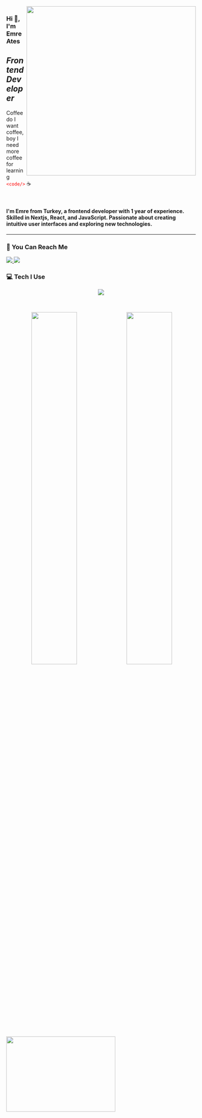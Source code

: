 <img src="https://media.giphy.com/media/ASd0Ukj0y3qMM/giphy.gif" align="right" width="450" height="auto" margin="5px">

### Hi :wave:, I'm Emre Ates

## _Frontend Developer_

Coffee do I want coffee, boy I need more coffee for learning <font color="red"> `<code/>` </font> :coffee:

<br>

#### I'm Emre from Turkey, a frontend developer with 1 year of experience. Skilled in Nextjs, React, and JavaScript. Passionate about creating intuitive user interfaces and exploring new technologies.

---

### :speech_balloon: You Can Reach Me

<a href="https://www.linkedin.com/in/emresates/">
  <img src="https://skillicons.dev/icons?i=linkedin" />
</a>

<a href="https://www.instagram.com/secenory/">
  <img src="https://skillicons.dev/icons?i=instagram" />
</a>

### :computer: Tech I Use

<p align="center">
  <a href="https://skillicons.dev">
    <img src="https://skillicons.dev/icons?i=nextjs,react,js,html,sass,css,bootstrap,tailwind,materialui,styledcomponents,redux,jquery,postgres,mongodb,nodejs,express,github" />
  </a>
</p>

<!-- ### :keyboard: Not a Professional But Have Knowledge -->

<!-- ![Familiar](https://skillicons.dev/icons?i=graphql,django)  -->

<br>

<!-- <img height=200 src="https://github-readme-stats.vercel.app/api?username=emresates&show_icons=true"> -->
<p align="center"> 
  <div align="center">
    <img width="49%" src="https://github-readme-streak-stats.herokuapp.com/?user=emresates&theme=gotham&border=61dafb&hide_border=true" />
    <img align="right" width="49%" src="https://github-readme-stats.vercel.app/api?username=emresates&show_icons=true&theme=gotham&border_color=61dafb&hide_border=true" />
  </div>
</p>
<div align="center">
  <img height="200" align="left" width="290" src="https://github-readme-stats.vercel.app/api/top-langs/?username=emresates&layout=compact&theme=gotham">
</div>
